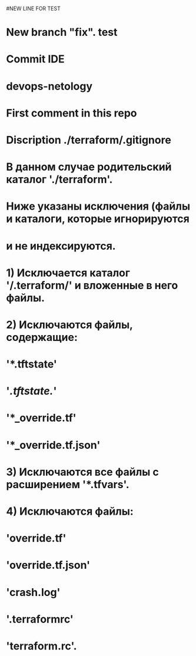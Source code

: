 #NEW LINE FOR TEST
# New branch "fix". test
# Commit IDE

# devops-netology

# First comment in this repo

#

# Discription ./terraform/.gitignore

# В данном случае родительский каталог './terraform'.

# Ниже указаны исключения (файлы и каталоги, которые игнорируются

# и не индексируются.

# 1) Исключается каталог '/.terraform/' и вложенные в него файлы.

# 2) Исключаются файлы, содержащие:

# '*.tftstate'

# '*.tftstate.*'

# '*_override.tf'

# '*_override.tf.json'

# 3) Исключаются все файлы с расширением '*.tfvars'.

# 4) Исключаются файлы:

# 'override.tf'

# 'override.tf.json'

# 'crash.log'

# '.terraformrc'

# 'terraform.rc'.
